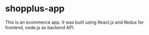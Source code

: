 # shopplus-app
This is an ecommerce app. It was built using React.js and Redux for frontend, node.js as backend API.
